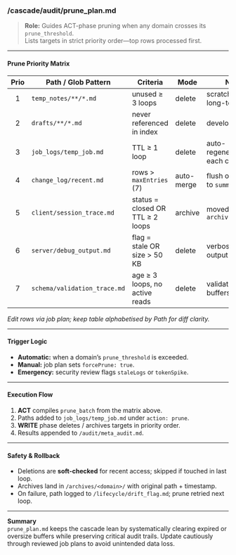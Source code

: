 <!-- @meta {
  "fileType": "policy",
  "subtype": "prunePlan",
  "purpose": "Rule-set that schedules deletion, archival, or merge of short-lived files once lifecycle thresholds are met.",
  "editPolicy": "appendOrReplace",
  "routeScope": "global"
} -->

### /cascade/audit/prune_plan.md

> **Role:** Guides ACT-phase pruning when any domain crosses its `prune_threshold`.  
> Lists targets in strict priority order—top rows processed first.

---

#### Prune Priority Matrix

| Prio | Path / Glob Pattern          | Criteria                           | Mode      | Notes                               |
|:---:|------------------------------|------------------------------------|-----------|-------------------------------------|
| 1   | `temp_notes/**/*.md`         | unused ≥ 3 loops                   | delete    | scratchpad, no long-term value      |
| 2   | `drafts/**/*.md`             | never referenced in index          | delete    | developer stubs                     |
| 3   | `job_logs/temp_job.md`       | TTL ≥ 1 loop                       | delete    | auto-regenerated each cycle         |
| 4   | `change_log/recent.md`       | rows > `maxEntries` (7)            | auto-merge| flush oldest row to `summary.md`    |
| 5   | `client/session_trace.md`    | status = closed OR TTL ≥ 2 loops   | archive   | moved to `archives/client/`         |
| 6   | `server/debug_output.md`     | flag = stale OR size > 50 KB       | delete    | verbose debug output                |
| 7   | `schema/validation_trace.md` | age ≥ 3 loops, no active reads     | delete    | validation trace buffers            |

*Edit rows via job plan; keep table alphabetised by Path for diff clarity.*

---

#### Trigger Logic

- **Automatic:** when a domain’s `prune_threshold` is exceeded.  
- **Manual:** job plan sets `forcePrune: true`.  
- **Emergency:** security review flags `staleLogs` or `tokenSpike`.

---

#### Execution Flow

1. **ACT** compiles `prune_batch` from the matrix above.  
2. Paths added to `job_logs/temp_job.md` under `action: prune`.  
3. **WRITE** phase deletes / archives targets in priority order.  
4. Results appended to `/audit/meta_audit.md`.

---

#### Safety & Rollback

- Deletions are **soft-checked** for recent access; skipped if touched in last loop.  
- Archives land in `/archives/<domain>/` with original path + timestamp.  
- On failure, path logged to `/lifecycle/drift_flag.md`; prune retried next loop.

---

**Summary**  
`prune_plan.md` keeps the cascade lean by systematically clearing expired or oversize buffers while preserving critical audit trails. Update cautiously through reviewed job plans to avoid unintended data loss.
